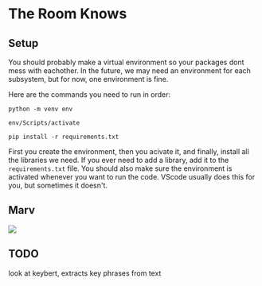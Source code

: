 # The Room Knows

## Setup

You should probably make a virtual environment so your packages dont mess with eachother. In the future, we may need an environment for each subsystem, but for now, one environment is fine.

Here are the commands you need to run in order:

```shell
python -m venv env
```

```shell
env/Scripts/activate
```

```shell
pip install -r requirements.txt
```

First you create the environment, then you acivate it, and finally, install all the libraries we need. If you ever need to add a library, add it to the `requirements.txt` file. You should also make sure the environment is activated whenever you want to run the code. VScode usually does this for you, but sometimes it doesn't.

## Marv

<img src="https://bme.engineering.arizona.edu/sites/bme.engineering.arizona.edu/files/styles/az_medium/public/2024-08/Marvin-Slepian.png?itok=9t0cTLCf">

## TODO

look at keybert, extracts key phrases from text
